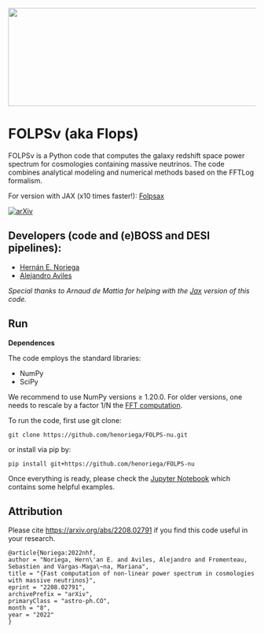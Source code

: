 <p align="center">
    <img src="https://github.com/henoriega/FOLPS-nu/blob/main/folps_logo.png" width="700" height="200">
</p>

# FOLPSν (aka Flops)
FOLPSν is a Python code that computes the galaxy redshift space power spectrum for cosmologies containing massive neutrinos. The code combines analytical modeling and numerical methods based on the FFTLog formalism. <!-- to speed up the calculations of loop integrals. -->

For version with JAX (x10 times faster!): [Folpsax](https://github.com/cosmodesi/folpsax)

[![arXiv](https://img.shields.io/badge/arXiv-2208.02791-red)](https://arxiv.org/abs/2208.02791)


## Developers (code and (e)BOSS and DESI pipelines): 
- [Hernán E. Noriega](mailto:henoriega@estudiantes.fisica.unam.mx)
- [Alejandro Aviles](mailto:avilescervantes@gmail.com)


*Special thanks to Arnaud de Mattia for helping with the [Jax](https://github.com/cosmodesi/folpsax) version of this code.* 









## Run

**Dependences**

The code employs the standard libraries:
- NumPy 
- SciPy

We recommend to use NumPy versions ≥ 1.20.0. For older versions, one needs to rescale by a factor 1/N the [FFT computation](https://github.com/henoriega/FOLPS-nu/blob/main/FOLPSnu.py#L626). 

To run the code, first use git clone:

```
git clone https://github.com/henoriega/FOLPS-nu.git
```
or install via pip by:

```
pip install git+https://github.com/henoriega/FOLPS-nu
```

Once everything is ready, please check the [Jupyter Notebook](https://github.com/henoriega/FOLPS-nu/blob/main/notebooks/Example.ipynb) which contains some helpful examples. 



Attribution
-----------

Please cite <https://arxiv.org/abs/2208.02791> if you find this code useful in your research. 

    @article{Noriega:2022nhf,
    author = "Noriega, Hern\'an E. and Aviles, Alejandro and Fromenteau, Sebastien and Vargas-Maga\~na, Mariana",
    title = "{Fast computation of non-linear power spectrum in cosmologies with massive neutrinos}",
    eprint = "2208.02791",
    archivePrefix = "arXiv",
    primaryClass = "astro-ph.CO",
    month = "8",
    year = "2022"
    }
